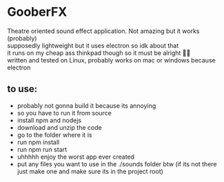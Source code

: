 # GooberFX
Theatre oriented sound effect application. Not amazing but it works (probably) <br>
supposedly lightweight but it uses electron so idk about that <br>
it runs on my cheap ass thinkpad though so it must be alright 🤷‍♂️ <br>
written and tested on Linux, probably works on mac or windows because electron 
 ## to use:
 - probably not gonna build it because its annoying
 - so you have to run it from source
 - install npm and nodejs
 - download and unzip the code
 - go to the folder where it is
 - run npm install
 - run npm run start
 - uhhhhh enjoy the worst app ever created
 - put any files you want to use in the ./sounds folder btw (if its not there just make one and make sure its in the project root)